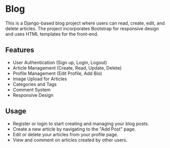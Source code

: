 # Blog
This is a Django-based blog project where users can read, create, edit, and delete articles. The project incorporates Bootstrap for responsive design and uses HTML templates for the front-end.

## Features
- User Authentication (Sign up, Login, Logout)
- Article Management (Create, Read, Update, Delete)
- Profile Management (Edit Profile, Add Bio)
- Image Upload for Articles
- Categories and Tags
- Comment System
- Responsive Design

## Usage
- Register or login to start creating and managing your blog posts.
- Create a new article by navigating to the "Add Post" page.
- Edit or delete your articles from your profile page.
- View and comment on articles created by other users.

